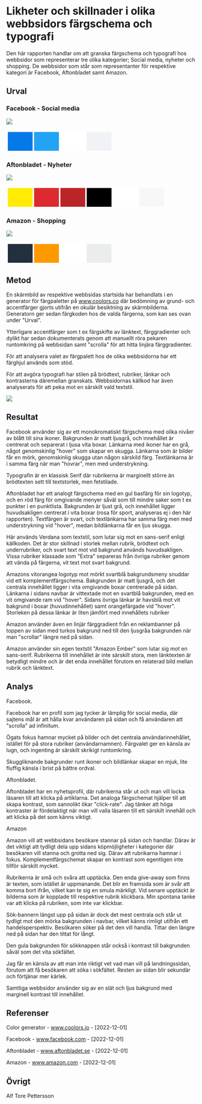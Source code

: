 Likheter och skillnader i olika webbsidors färgschema och typografi
=======================

Den här rapporten handlar om att granska färgschema och typografi hos webbsidor som representerar tre olika kategorier; Social media, nyheter och shopping. De webbsidor som står som representanter för respektive kategori är Facebook, Aftonbladet samt Amazon.

Urval
-----------------------

### Facebook - Social media
![](%base_url%/image/facebook_small.png)
<table style="border-spacing: 4px; border-collapse: separate">
<tr>
<td style="height: 50px; width: 50px; background-color: #0679E9">
<td style="height: 50px; width: 50px; background-color: #23A3F4">
<td style="height: 50px; width: 50px; background-color: #FFFFFF">
<td style="height: 50px; width: 50px; background-color: #F0F2F5">
</tr>
</table>

### Aftonbladet - Nyheter
![](%base_url%/image/aftonbladet_small.png)
<table style="border-spacing: 4px; border-collapse: separate">
<tr>
<td style="height: 50px; width: 50px; background-color: #FFEB03">
<td style="height: 50px; width: 50px; background-color: #DD2A30">
<td style="height: 50px; width: 50px; background-color: #BC2528">
<td style="height: 50px; width: 50px; background-color: #000000">
<td style="height: 50px; width: 50px; background-color: #FFFFFF">
<td style="height: 50px; width: 50px; background-color: #F7F7F7">
</tr>
</table>

### Amazon - Shopping
![](%base_url%/image/amazon_small.png)
<table style="border-spacing: 4px; border-collapse: separate">
<tr>
<td style="height: 50px; width: 50px; background-color: #222F3E">
<td style="height: 50px; width: 50px; background-color: #FF9900">
<td style="height: 50px; width: 50px; background-color: #FFFFFF">
<td style="height: 50px; width: 50px; background-color: #EBEDED">
</tr>
</table>


Metod
-----------------------

En skärmbild av respektive webbsidas startsida har behandlats i en generator för färgpaletter på www.coolors.co där bedömning av grund- och accentfärger gjorts utifrån en okulär besiktning av skärmbilderna. Generatorn ger sedan färgkoden hos de valda färgerna, som kan ses ovan under "Urval".

Ytterligare accentfärger som t ex färgskifte av länktext, färggradienter och dylikt har sedan dokumenterats genom att manuellt röra pekaren runtomkring på webbsidan samt "scrolla" för att hitta linjära färggradienter. 

För att analysera valet av färgpalett hos de olika webbsidorna har ett färghjul används som stöd.

För att avgöra typografi har stilen på brödtext, rubriker, länkar och kontrasterna däremellan granskats. Webbsidornas källkod har även analyserats för att peka mot en särskilt vald textstil.

![](%base_url%/image/color_wheel.png)

Resultat
-----------------------

Facebook använder sig av ett monokromatiskt färgschema med olika nivåer av blått till sina ikoner. Bakgrunden är matt ljusgrå, och innehållet är centrerat och separerat i ljusa vita boxar. Länkarna med ikoner har en grå, något genomskinlig "hover" som skapar en skugga. Länkarna som är bilder får en mörk, genomskinlig skugga utan någon särskild färg. Textlänkarna är i samma färg när man "hovrar", men med understrykning.

Typografin är en klassisk Serif där rubrikerna är marginellt större än brödtexten sett till textstorlek, men fetstilade.

Aftonbladet har ett analogt färgschema med en gul basfärg för sin logotyp, och en röd färg för omgivande menyer såväl som till mindre saker som t ex punkter i en punktlista. Bakgrunden är ljust grå, och innehållet ligger huvudsakligen centrerat i vita boxar (rosa för sport, analyseras ej i den här rapporten). Textfärgen är svart, och textlänkarna har samma färg men med understrykning vid "hover", medan bildlänkarna får en ljus skugga.

Här används Verdana som textstil, som lutar sig mot en sans-serif enligt källkoden. Det är stor skillnad i storlek mellan rubrik, brödtext och underrubriker, och svart text mot vid bakgrund används huvudsakligen. Vissa rubriker klassade som "Extra" separeras från övriga rubriker genom att vända på färgerna, vit text mot svart bakgrund.

Amazons vitorangea logotyp mot mörkt svartblå bakgrundsmeny snuddar vid ett komplementfärgschema. Bakgrunden är matt ljusgrå, och det centrala innehållet ligger i vita omgivande boxar centrerade på sidan. Länkarna i sidans navbar är vittextade mot en svartblå bakgrunden, med en vit omgivande ram vid "hover". Sidans övriga länkar är havsblå mot vit bakgrund i boxar (huvudinnehållet) samt orangefärgade vid "hover". Storleken på dessa länkar är liten jämfört med innehållets rubriker 

Amazon använder även en linjär färggradient från en reklambanner på toppen av sidan med turkos bakgrund ned till den ljusgråa bakgrunden när man "scrollar" längre ned på sidan. 

Amazon använder sin egen textstil "Amazon Ember" som lutar sig mot en sans-serif. Rubrikerna till innehållet är inte särskilt stora, men länktexten är betydligt mindre och är det enda innehållet förutom en relaterad bild mellan rubrik och länktext.

Analys
-----------------------

Facebook.

Facebook har en profil som jag tycker är lämplig för social media, där sajtens mål är att hålla kvar användaren på sidan och få användaren att "scrolla" ad infinitum. 

Ögats fokus hamnar mycket på bilder och det centrala användarinnehållet, istället för på stora rubriker (användarnamnen). Färgvalet ger en känsla av lugn, och ingenting är särskilt skrikigt runtomkring. 

Skuggliknande bakgrunder runt ikoner och bildlänkar skapar en mjuk, lite fluffig känsla i brist på bättre ordval.

Aftonbladet.

Aftonbladet har en nyhetsprofil, där rubrikerna står ut och man vill locka läsaren till att klicka på artiklarna. Det analoga färgschemat hjälper till att skapa kontrast, som sannolikt ökar "click-rate". Jag tänker att höga kontraster är fördelaktigt när man vill valla läsaren till ett särskilt innehåll och att klicka på det som känns viktigt. 

Amazon

Amazon vill att webbsidans besökare stannar på sidan och handlar. Därav är det viktigt att tydligt dela upp sidans köpmöjligheter i kategorier där besökaren vill stanna och grotta ned sig. Därav att rubrikarna hamnar i fokus. Komplementfärgschemat skapar en kontrast som egentligen inte tillför särskilt mycket. 

Rubrikerna är små och svåra att upptäcka. Den enda give-away som finns är texten, som istället är uppmanande. Det blir en framsida som är svår att komma bort ifrån, vilket kan te sig en smula märkligt. Vid senare upptäckt är bilderna som är kopplade till respektive rubrik klickbara. Min spontana tanke var att klicka på rubriken, som inte var klickbar.

Sök-bannern längst upp på sidan är dock det mest centrala och står ut tydligt mot den mörka bakgrunden i navbar, vilket känns rimligt utifrån ett handelsperspektiv. Besökaren söker på det den vill handla. Tittar den längre ned på sidan har den tittat för långt. 

Den gula bakgrunden för sökknappen står också i kontrast till bakgrunden såväl som det vita sökfältet. 

Jag får en känsla av att man inte riktigt vet vad man vill på landningssidan, förutom att få besökaren att söka i sökfältet. Resten av sidan blir sekundär och förtjänar mer kärlek. 

Samtliga webbsidor använder sig av en slät och ljus bakgrund med marginell kontrast till innehållet.

Referenser
-----------------------

Color generator - www.coolors.io - [2022-12-01]

Facebook - www.facebook.com - [2022-12-01]

Aftonbladet - www.aftonbladet.se - [2022-12-01]

Amazon - www.amazon.com - [2022-12-01]

Övrigt
-----------------------

Alf Tore Pettersson